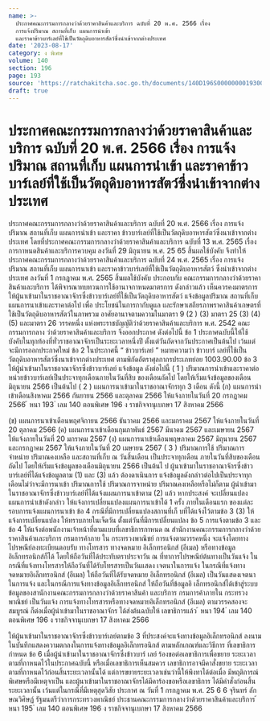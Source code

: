 ```yaml
---
name: >-
  ประกาศคณะกรรมการกลางว่าด้วยราคาสินค้าและบริการ ฉบับที่ 20 พ.ศ. 2566 เรื่อง 
  การแจ้งปริมาณ สถานที่เก็บ แผนการนำเข้า
  และราคาข้าวบาร์เลย์ที่ใช้เป็นวัตถุดิบอาหารสัตว์ซึ่งนำเข้าจากต่างประเทศ
date: '2023-08-17'
category: ง พิเศษ
volume: 140
section: 196
page: 193
source: 'https://ratchakitcha.soc.go.th/documents/140D196S0000000019300.pdf'
draft: true
---
```


# ประกาศคณะกรรมการกลางว่าด้วยราคาสินค้าและบริการ ฉบับที่ 20 พ.ศ. 2566 เรื่อง  การแจ้งปริมาณ สถานที่เก็บ แผนการนำเข้า และราคาข้าวบาร์เลย์ที่ใช้เป็นวัตถุดิบอาหารสัตว์ซึ่งนำเข้าจากต่างประเทศ

ประกาศคณะกรรมการกลางว่าด้วยราคาสินค้าและบริการ ฉบับที่ 20 พ.ศ. 2566 เรื่อง การแจ้งปริมาณ สถานที่เก็บ แผนการนำเข้า และราคา ข้าวบาร์เลย์ที่ใช้เป็นวัตถุดิบอาหารสัตว์ซึ่งนาเข้าจากต่างประเทศ โดยที่ประกาศคณะกรรมการกลางว่าด้วยราคาสินค้าและบริการ ฉบับที่ 13 พ.ศ. 2565 เรื่อง การกาหนดสินค้าและบริการควบคุม ลงวันที่ 29 มิถุนายน พ.ศ. 25 65 สิ้นผลใช้บังคับ จึงทำให้ประกาศคณะกรรมการกลางว่าด้วยราคาสินค้าและบริการ ฉบับที่ 24 พ.ศ. 2565 เรื่อง การแจ้งปริมาณ สถานที่เก็บ แผนการนาเข้า และราคาข้าวบาร์เลย์ที่ใช้เป็นวัตถุดิบอาหารสัตว์ ซึ่งนำเข้าจากต่างประเทศ ลงวันที่ 1 กรกฎาคม พ.ศ. 2565 สิ้นผลใช้บังคับ ประกอบกับ คณะกรรมการกลางว่าด้วยราคาสินค้าและบริการ ได้พิจารณาทบทวนการใช้อานาจกาหนดมาตรการ ดังกล่าวแล้ว เห็นควรคงมาตรการให้ผู้นาเข้ามาในราชอาณาจักรซึ่งข้าวบาร์เลย์ที่ใช้เป็นวัตถุดิบอาหารสัตว์ แจ้งข้อมูลปริมาณ สถานที่เก็บ แผนการนาเข้าและราคาต่อไป เพื่อ ประโยชน์ในการกากับดูแล และรักษาเสถียรภาพราคาสินค้าเกษตรที่ใช้เป็นวัตถุดิบอาหารสัตว์ในภาพรวม อาศัยอานาจตามความในมาตรา 9 (2 ) (3) มาตรา 25 (3) (4) (5) และมาตรา 26 วรรคหนึ่ง แห่งพระราชบัญญัติว่าด้วยราคาสินค้าและบริการ พ.ศ. 2542 คณะกรรมการกลาง ว่าด้วยราคาสินค้าและบริการ จึงออกประกาศ ดังต่อไปนี้ ข้อ 1 ประกาศฉบับนี้ให้ใช้บังคับในทุกท้องที่ทั่วราชอาณาจักรเป็นระยะเวลาหนึ่งปี ตั้งแต่วันถัดจากวันประกาศเป็นต้นไป เว้นแต่จะมีการออกประกาศใหม่ ข้อ 2 ในประกาศนี้ “ ข้าวบาร์เลย์ ” หมายความว่า ข้าวบาร์ เลย์ที่ใช้เป็นวัตถุดิบอาหารสัตว์ซึ่งนาเข้าจากต่างประเทศ ตามพิกัดอัตราศุลกากรประเภทย่อย 1003.90.00 ข้อ 3 ให้ผู้นำเข้ามาในราชอาณาจักรซึ่งข้าวบาร์เลย์ แจ้งข้อมูล ดังต่อไปนี้ ( 1 ) ปริมาณการนำเข้าและราคาต่อหน่วยข้าวบาร์เลย์เป็นประจาทุกเดือนภายในวันที่สิบ ของเดือนถัดไป โดยให้เริ่มแจ้งข้อมูลของเดือนมิถุนายน 2566 เป็นต้นไป ( 2 ) แผนการนาเข้ามาในราชอาณาจักรทุก 3 เดือน ดังนี้ (ก) แผนการนำเข้าเดือนสิงหาคม 2566 กันยายน 2566 และตุลาคม 2566 ให้แจ้งภายในวันที่ 20 กรกฎาคม 2566 ้ หนา 193 ่ เลม 140 ตอนพิเศษ 196 ง ราชกิจจานุเบกษา 17 สิงหาคม 2566

(ข) แผนการนาเข้าเดือนพฤศจิกายน 2566 ธันวาคม 2566 และมกราคม 2567 ให้แจ้งภายในวันที่ 20 ตุลาคม 2566 (ค) แผนการนาเข้าเดือนกุมภาพันธ์ 2567 มีนาคม 2567 และเมษายน 2567 ให้แจ้งภายในวันที่ 20 มกราคม 2567 (ง) แผนการนาเข้าเดือนพฤษภาคม 2567 มิถุนายน 2567 และกรกฎาคม 2567 ให้แจ้งภายในวันที่ 20 เมษายน 2567 ( 3 ) ปริมาณการใช้ ปริมาณการจำหน่าย ปริมาณคงเหลือ และสถานที่เก็บ ณ วันสิ้นเดือน เป็นประจาทุกเดือน ภายในวันที่สิบของเดือนถัดไป โดยให้เริ่มแจ้งข้อมูลของเดือนมิถุนายน 2566 เป็นต้นไ ป ผู้นาเข้ามาในราชอาณาจักรซึ่งข้าวบาร์เลย์ที่ได้แจ้งข้อมูลตาม (1) และ (3) แล้ว ต้องดาเนินการ แจ้งข้อมูลดังกล่าวต่อไปเป็นประจาทุกเดือนไม่ว่าจะมีการนาเข้า ปริมาณการใช้ ปริมาณการจาหน่าย ปริมาณคงเหลือหรือไม่ก็ตาม ผู้นำเข้ามาในราชอาณาจักรซึ่งข้าวบาร์เลย์ที่ได้แจ้งแผนการนาเข้าตาม (2) แล้ว หากประสงค์ จะเปลี่ยนแปลงแผนการนำเข้าดังกล่าว ให้แจ้งการเปลี่ยนแปลงแผนการนาเข้าได้ 1 ครั้ง ภายในเดือนแรก ของแต่ละรอบการแจ้งแผนการนาเข้า ข้อ 4 กรณีที่มีการเปลี่ยนแปลงสถานที่เก็ บที่ได้แจ้งไว้ตามข้อ 3 (3) ให้แจ้งการเปลี่ยนแปลง ให้ทราบภายในเจ็ดวัน ตั้งแต่วันที่มีการเปลี่ยนแปลง ข้อ 5 การแจ้งตามข้อ 3 และข้อ 4 ให้แจ้งต่อพนักงานเจ้าหน้าที่ตามแบบที่เลขาธิการกาหนด ณ สำนักงานคณะกรรมการกลางว่าด้วยราคาสินค้าและบริการ กรมการค้าภาย ใน กระทรวงพาณิชย์ การแจ้งตามวรรคหนึ่ง จะแจ้งโดยทางไปรษณีย์ลงทะเบียนตอบรับ ทางโทรสาร ทางจดหมาย อิเล็กทรอนิกส์ (อีเมล) หรือทางข้อมูลอิเล็กทรอนิกส์ก็ได้ โดยให้ถือวันที่ได้ประทับตราประจาวัน ณ ที่ทาการไปรษณีย์ต้นทางเป็นวันแจ้ง ในกรณีที่แจ้งทางโทรสารให้ถือวันที่ได้รับโทรสารเป็นวันแสดง เจตนาในการแจ้ง ในกรณีที่แจ้งทางจดหมายอิเล็กทรอนิกส์ (อีเมล) ให้ถือวันที่ได้รับจดหมาย อิเล็กทรอนิกส์ (อีเมล) เป็นวันแสดงเจตนาในการแจ้ง และในกรณีการแจ้งทางข้อมูลอิเล็กทรอนิกส์ ให้ถือวันที่ข้อมูลอิ เล็กทรอนิกส์ได้เข้าสู่ระบบข้อมูลของสานักงานคณะกรรมการกลางว่าด้วยราคาสินค้า และบริการ กรมการค้าภายใน กระทรวงพาณิชย์ เป็นวันแจ้ง การแจ้งทางโทรสารหรือทางจดหมายอิเล็กทรอนิกส์ (อีเมล) ตามวรรคสองจะสมบูรณ์ ก็ต่อเมื่อผู้นำเข้ามาในราชอาณาจักร ได้ส่งต้นฉบับให้ เลขาธิการแล้ว ้ หนา 194 ่ เลม 140 ตอนพิเศษ 196 ง ราชกิจจานุเบกษา 17 สิงหาคม 2566

ให้ผู้นาเข้ามาในราชอาณาจักรซึ่งข้าวบาร์เลย์ตามข้อ 3 ที่ประสงค์จะแจ้งทางข้อมูลอิเล็กทรอนิกส์ ลงนามในบันทึกแสดงความตกลงในการแจ้งทางข้อมูลอิเล็กทรอนิกส์ ตามหลักเกณฑ์และวิธีการ ที่เลขาธิการกำหนด ข้อ 6 เมื่อผู้นำเข้ามาในราชอาณาจักรซึ่งข้าวบาร์ เลย์ ร้องขอต่อเลขาธิการเพื่อขยาย ระยะเวลาตามที่กาหนดไว้ในประกาศฉบับนี้ หรือเมื่อเลขาธิการเห็นสมควร เลขาธิการอาจมีคาสั่งขยาย ระยะเวลาตามที่กาหนดไว้ก่อนสิ้นระยะเวลานั้นได้ แต่การขยายระยะเวลาเช่นว่านี้ให้พึงทาได้ต่อเมื่อ มีพฤติการณ์พิเศษหรือมีเหตุจาเป็น และผู้นาเข้ามาในราชอาณาจักรได้มีคาร้องขอหรือเลขาธิการ ได้มีคำสั่งก่อนสิ้นระยะเวลานั้น เว้นแต่ในกรณีที่มีเหตุสุดวิสัย ประกาศ ณ วันที่ 1 กรกฎาคม พ.ศ. 25 6 6 จุรินทร์ ลักษณวิศิษฏ์ รัฐมนตรีว่าการกระทรวงพาณิชย์ ประธานคณะกรรมการกลางว่าด้วยราคาสินค้าและบริการ ้ หนา 195 ่ เลม 140 ตอนพิเศษ 196 ง ราชกิจจานุเบกษา 17 สิงหาคม 2566
